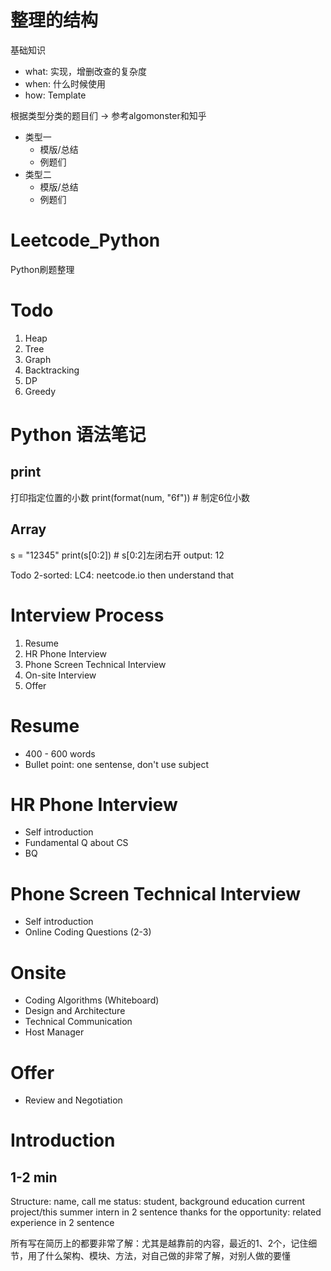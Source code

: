 # 整理的结构


基础知识
- what: 实现，增删改查的复杂度
- when: 什么时候使用
- how: Template

根据类型分类的题目们 -> 参考algomonster和知乎
- 类型一
  - 模版/总结
  - 例题们
- 类型二
  - 模版/总结
  - 例题们

# Leetcode_Python

Python刷题整理

# Todo

1. Heap
2. Tree
3. Graph
4. Backtracking
5. DP
6. Greedy

# Python 语法笔记

## print

打印指定位置的小数
print(format(num, "6f")) # 制定6位小数

## Array

s = "12345"
print(s[0:2]) # s[0:2]左闭右开
output: 12

Todo
2-sorted: LC4: neetcode.io then understand that

# Interview Process
1. Resume
2. HR Phone Interview
3. Phone Screen Technical Interview
4. On-site Interview
5. Offer

# Resume
- 400 - 600 words
- Bullet point: one sentense, don't use subject

# HR Phone Interview
- Self introduction
- Fundamental Q about CS
- BQ


# Phone Screen Technical Interview
- Self introduction
- Online Coding Questions (2-3)

# Onsite
- Coding Algorithms (Whiteboard)
- Design and Architecture
- Technical Communication
- Host Manager


# Offer
- Review and Negotiation


# Introduction
## 1-2 min
Structure: 
name, call me
status: student, background education
current project/this summer intern in 2 sentence
thanks for the opportunity: related experience in 2 sentence

所有写在简历上的都要非常了解：尤其是越靠前的内容，最近的1、2个，记住细节，用了什么架构、模块、方法，对自己做的非常了解，对别人做的要懂